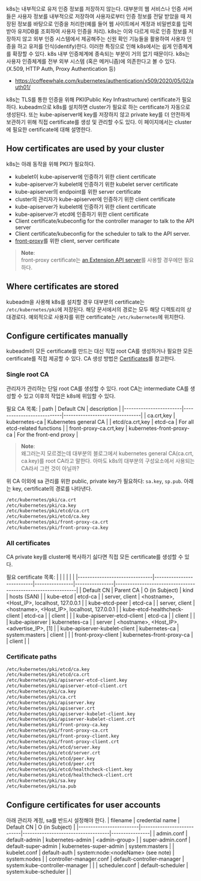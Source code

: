 k8s는 내부적으로 유저 인증 정보를 저장하지 않는다. 대부분의 웹 서비스나 인증 서버들은 사용자 정보를 내부적으로 저장하여 사용자로부터 인증 정보를 전달 받았을 때 저장된 정보를 바탕으로 인증을 처리한(예를 들어 웹 사이트에서 계정과 비밀번호를 입력 받아 유저DB를 조회하여 사용자 인증을 처리). k8s는 이와 다르게 따로 인증 정보를 저장하지 않고 외부 인증 시스템에서 제공해주는 신원 확인 기능들을 활용하여 사용자 인증을 하고 유저를 인식(identify)한다. 이러한 특징으로 인해 k8s에서는 쉽게 인증체계를 확장할 수 있다. k8s 내부 인증체계에 종속되는 부분이 거의 없기 때문이다. k8s는 사용자 인증체계를 전부 외부 시스템 (혹은 메커니즘)에 의존한다고 볼 수 있다. (X.509, HTTP Auth, Proxy Authentication 등)
- https://coffeewhale.com/kubernetes/authentication/x509/2020/05/02/auth01/

k8s는 TLS를 통한 인증을 위해 PKI(Public Key Infrastructure) certificate가 필요하다. kubeadm으로 k8s를 설치하면 cluster가 필요로 하는 certificate가 자동으로 생성된다. 또는 kube-apiserver에 key를 저장하지 않고 private key를 더 안전하게 보관하기 위해 직접 certificate를 생성 및 관리할 수도 있다. 이 페이지에서는 cluster에 필요한 certificate에 대해 설명한다.

## How certificates are used by your cluster
k8s는 아래 동작을 위해 PKI가 필요하다.
- kubelet이 kube-apiserver에 인증하기 위한 client certificate
- kube-apiserver가 kubelet에 인증하기 위한 kubelet server certificate
- kube-apiserver의 endpoint를 위한 server certificate
- cluster의 관리자가 kube-apiserver에 인증하기 위한 client certificate
- kube-apiserver가 kubelet에 인증하기 위한 client certificate
- kube-apiserver가 etcd에 인증하기 위한 client certificate
- Client certificate/kubeconfig for the controller manager to talk to the API server
- Client certificate/kubeconfig for the scheduler to talk to the API server.
- [front-proxy](https://kubernetes.io/docs/tasks/extend-kubernetes/configure-aggregation-layer/)를 위한 client, server certificate

> **Note**:  
> front-proxy certificate는 [an Extension API server](https://kubernetes.io/docs/tasks/extend-kubernetes/setup-extension-api-server/)를 사용할 경우에만 필요하다.

## Where certificates are stored
kubeadm을 사용해 k8s를 설치할 경우 대부분의 certificate는 `/etc/kubernetes/pki`에 저장된다. 해당 문서에서의 경로는 모두 해당 디렉토리의 상대경로다. 예외적으로 사용자를 위한 certificate는 `/etc/kubernetes`에 위치한다.

## Configure certificates manually
kubeadm이 모든 certificate를 만드는 대신 직접 root CA를 생성하거나 필요한 모든 certificate를 직접 제공할 수 있다. CA 생성 방법은 [Certificates](https://kubernetes.io/docs/tasks/administer-cluster/certificates/)를 참고한다.

### Single root CA
관리자가 관리하는 단일 root CA를 생성할 수 있다. root CA는 intermediate CA를 생성할 수 있고 이후의 작업은 k8s에 위임할 수 있다.

필요 CA 목록:
| path                   | Default CN                | description                    |
|------------------------|---------------------------|--------------------------------|
| ca.crt,key             | kubernetes-ca             | Kubernetes general CA          |
| etcd/ca.crt,key        | etcd-ca                   | For all etcd-related functions |
| front-proxy-ca.crt,key | kubernetes-front-proxy-ca | For the front-end proxy        |

> **Note**:  
> 왜그러는지 모르겠는데 대부분의 블로그에서 kubernetes general CA(ca.crt, ca.key)를 root CA라고 말한다. 아마도 k8s의 대부분의 구성요소에서 사용되는 CA라서 그런 것이 아닐까?

위 CA 이외에 sa 관리를 위한 public, private key가 필요하다: `sa.key`, `sp.pub`. 아래는 key, certificate의 경로를 나타낸다.
``` sh
/etc/kubernetes/pki/ca.crt
/etc/kubernetes/pki/ca.key
/etc/kubernetes/pki/etcd/ca.crt
/etc/kubernetes/pki/etcd/ca.key
/etc/kubernetes/pki/front-proxy-ca.crt
/etc/kubernetes/pki/front-proxy-ca.key
```

### All certificates
CA private key를 cluster에 복사하기 싫다면 직접 모든 certificate를 생성할 수 있다.

필요 certificate 목록:
|                               |                           |                |                |                                                              |
|-------------------------------|---------------------------|----------------|----------------|--------------------------------------------------------------|
| Default CN                    | Parent CA                 | O (in Subject) | kind           | hosts (SAN)                                                  |
| kube-etcd                     | etcd-ca                   |                | server, client | &lt;hostname&gt;, &lt;Host_IP&gt;, localhost, 127.0.0.1      |
| kube-etcd-peer                | etcd-ca                   |                | server, client | &lt;hostname&gt;, &lt;Host_IP&gt;, localhost, 127.0.0.1      |
| kube-etcd-healthcheck-client  | etcd-ca                   |                | client         |                                                              |
| kube-apiserver-etcd-client    | etcd-ca                   |                | client         |                                                              |
| kube-apiserver                | kubernetes-ca             |                | server         | &lt;hostname&gt;, &lt;Host_IP&gt;, &lt;advertise_IP&gt;, [1] |
| kube-apiserver-kubelet-client | kubernetes-ca             | system:masters | client         |                                                              |
| front-proxy-client            | kubernetes-front-proxy-ca |                | client         |                                                              |

### Certificate paths

``` sh
/etc/kubernetes/pki/etcd/ca.key
/etc/kubernetes/pki/etcd/ca.crt
/etc/kubernetes/pki/apiserver-etcd-client.key
/etc/kubernetes/pki/apiserver-etcd-client.crt
/etc/kubernetes/pki/ca.key
/etc/kubernetes/pki/ca.crt
/etc/kubernetes/pki/apiserver.key
/etc/kubernetes/pki/apiserver.crt
/etc/kubernetes/pki/apiserver-kubelet-client.key
/etc/kubernetes/pki/apiserver-kubelet-client.crt
/etc/kubernetes/pki/front-proxy-ca.key
/etc/kubernetes/pki/front-proxy-ca.crt
/etc/kubernetes/pki/front-proxy-client.key
/etc/kubernetes/pki/front-proxy-client.crt
/etc/kubernetes/pki/etcd/server.key
/etc/kubernetes/pki/etcd/server.crt
/etc/kubernetes/pki/etcd/peer.key
/etc/kubernetes/pki/etcd/peer.crt
/etc/kubernetes/pki/etcd/healthcheck-client.key
/etc/kubernetes/pki/etcd/healthcheck-client.crt
/etc/kubernetes/pki/sa.key
/etc/kubernetes/pki/sa.pub
```

## Configure certificates for user accounts
아래 관리자 계정, sa를 반드시 설정해야 한다.
| filename                | credential name            | Default CN                         | O (in Subject) |
|-------------------------|----------------------------|------------------------------------|----------------|
| admin.conf              | default-admin              | kubernetes-admin                   | \<admin-group> |
| super-admin.conf        | default-super-admin        | kubernetes-super-admin             | system:masters |
| kubelet.conf            | default-auth               | system:node:\<nodeName> (see note) | system:nodes   |
| controller-manager.conf | default-controller-manager | system:kube-controller-manager     |                |
| scheduler.conf          | default-scheduler          | system:kube-scheduler              |                |
